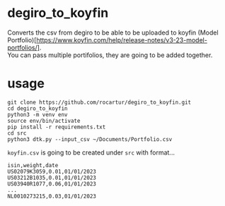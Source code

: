 # degiro_to_koyfin
Converts the csv from degiro to be able to be uploaded to koyfin (Model Portfolio)[https://www.koyfin.com/help/release-notes/v3-23-model-portfolios/].  
You can pass multiple portifolios, they are going to be added together.  


# usage
```
git clone https://github.com/rocartur/degiro_to_koyfin.git  
cd degiro_to_koyfin  
python3 -m venv env  
source env/bin/activate  
pip install -r requirements.txt
cd src
python3 dtk.py --input_csv ~/Documents/Portfolio.csv
```
`koyfin.csv` is going to be created under `src` with format...
```
isin,weight,date
US02079K3059,0.01,01/01/2023
US03212B1035,0.01,01/01/2023
US03940R1077,0.06,01/01/2023
...
NL0010273215,0.03,01/01/2023
```
